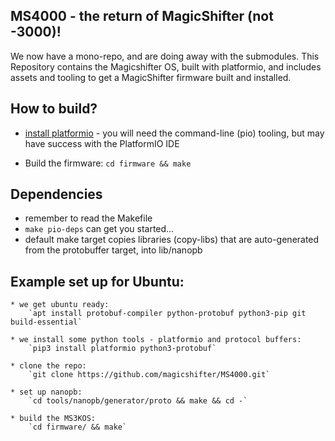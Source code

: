 ## MS4000 - the return of MagicShifter (not -3000)!

We now have a mono-repo, and are doing away with the submodules.  This Repository contains the Magicshifter OS, built with platformio, and includes assets and tooling to get a MagicShifter firmware built and installed.

## How to build?
 * [install platformio](http://platformio.org/#!/get-started) - you will need the command-line (pio) tooling, but may have success with the PlatformIO IDE

 * Build the firmware: `cd firmware && make`

## Dependencies
 * remember to read the Makefile
 * `make pio-deps` can get you started...
 * default make target copies libraries (copy-libs) that are auto-generated from the protobuffer target, into lib/nanopb

## Example set up for Ubuntu:

	* we get ubuntu ready:
		`apt install protobuf-compiler python-protobuf python3-pip git build-essential`

	* we install some python tools - platformio and protocol buffers:
		`pip3 install platformio python3-protobuf`

	* clone the repo:
		`git clone https://github.com/magicshifter/MS4000.git`

	* set up nanopb:
		`cd tools/nanopb/generator/proto && make && cd -`

	* build the MS3KOS:
		`cd firmware/ && make`

	

